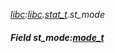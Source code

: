 _[libc](../../modules/libc/libc-module.md):[libc](../../modules/libc/libc-module.md).[stat\_t](../../modules/libc/libc-stat_t.md).st\_mode_
##### Field st\_mode:[mode_t](../../modules/libc/libc-mode_t.md)
